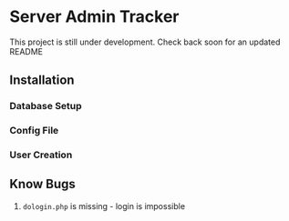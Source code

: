 # Server Admin Tracker

This project is still under development. Check back soon for an updated README

[comment]: # (TODO Give a short intrduction here)

## Installation

### Database Setup

### Config File

### User Creation


## Know Bugs

1. `dologin.php` is missing - login is impossible